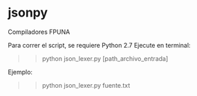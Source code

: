 jsonpy
============

Compiladores FPUNA


Para correr el script, se requiere Python 2.7
Ejecute en terminal:
>> python json_lexer.py [path_archivo_entrada]

Ejemplo:
>> python json_lexer.py fuente.txt